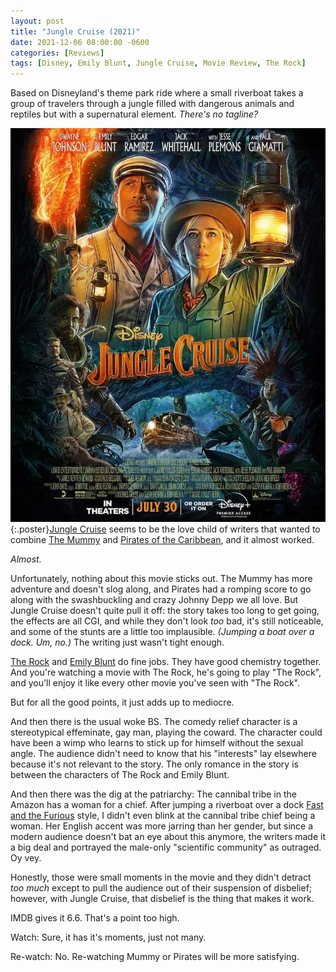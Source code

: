 ```yaml
---
layout: post
title: "Jungle Cruise (2021)"
date: 2021-12-06 08:00:00 -0600
categories: [Reviews]
tags: [Disney, Emily Blunt, Jungle Cruise, Movie Review, The Rock]
---
```


Based on Disneyland's theme park ride where a small riverboat takes a group of travelers through a jungle filled with dangerous animals and reptiles but with a supernatural element. *There's no tagline?*

![Jungle Cruise Poster](/assets/2021/12/jungle-cruise-2021.jpg){:.poster}[Jungle Cruise](https://www.imdb.com/title/tt0870154/) seems to be the love child of writers that wanted to combine [The Mummy](https://www.imdb.com/title/tt0120616/) and [Pirates of the Caribbean](https://www.imdb.com/title/tt0325980/), and it almost worked.

*Almost.*

Unfortunately, nothing about this movie sticks out. The Mummy has more adventure and doesn't slog along, and Pirates had a romping score to go along with the swashbuckling and crazy Johnny Depp we all love. But Jungle Cruise doesn't quite pull it off: the story takes too long to get going, the effects are all CGI, and while they don't look *too* bad, it's still noticeable, and some of the stunts are a little too implausible. *(Jumping a boat over a dock. Um, no.)* The writing just wasn't tight enough.

[The Rock](https://www.imdb.com/name/nm0425005/) and [Emily Blunt](https://www.imdb.com/name/nm1289434/) do fine jobs. They have good chemistry together. And you're watching a movie with The Rock, he's going to play "The Rock", and you'll enjoy it like every other movie you've seen with "The Rock".

But for all the good points, it just adds up to mediocre.

And then there is the usual woke BS. The comedy relief character is a stereotypical effeminate, gay man, playing the coward. The character could have been a wimp who learns to stick up for himself without the sexual angle. The audience didn't need to know that his "interests" lay elsewhere because it's not relevant to the story. The only romance in the story is between the characters of The Rock and Emily Blunt.

And then there was the dig at the patriarchy: The cannibal tribe in the Amazon has a woman for a chief. After jumping a riverboat over a dock [Fast and the Furious](https://www.imdb.com/title/tt5433138/) style, I didn't even blink at the cannibal tribe chief being a woman. Her English accent was more jarring than her gender, but since a modern audience doesn't bat an eye about this anymore, the writers made it a big deal and portrayed the male-only "scientific community" as outraged. Oy vey.

Honestly, those were small moments in the movie and they didn't detract *too much* except to pull the audience out of their suspension of disbelief; however, with Jungle Cruise, that disbelief is the thing that makes it work.

IMDB gives it 6.6. That's a point too high.

Watch: Sure, it has it's moments, just not many.

Re-watch: No. Re-watching Mummy or Pirates will be more satisfying.
